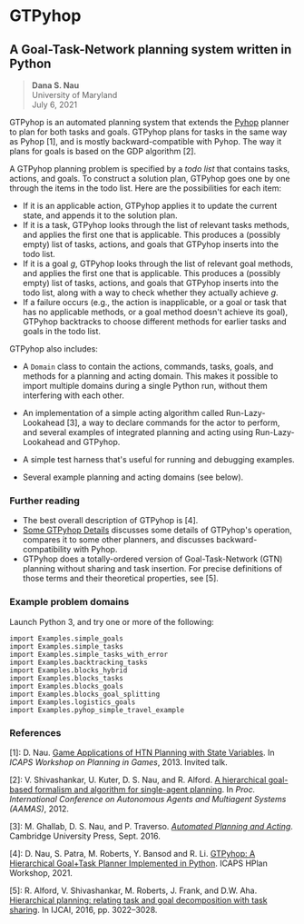 # GTPyhop
## A Goal-Task-Network planning system written in Python

> **Dana S. Nau**  
> University of Maryland  
> July 6, 2021  


GTPyhop is an automated planning system that extends the [Pyhop](https://bitbucket.org/dananau/pyhop/) planner to plan for both tasks and goals. GTPyhop plans for tasks in the same way as Pyhop [1], and is mostly backward-compatible with Pyhop. The way it plans for goals is based on the GDP algorithm [2].

A GTPyhop planning problem is specified by a *todo list* that contains tasks, actions, and goals. To construct a solution plan, GTPyhop goes one by one through the items in the todo list. Here are the possibilities for each item:

  - If it is an applicable action, GTPyhop applies it to update the current state, and appends it to the solution plan.
  - If it is a task, GTPyhop looks through the list of relevant tasks methods, and applies the first one that is applicable. This produces a (possibly empty) list of tasks, actions, and goals that GTPyhop inserts into the todo list.
  - If it is a goal *g*, GTPyhop looks through the list of relevant goal methods, and applies the first one that is applicable. This produces a (possibly empty) list of tasks, actions, and goals that GTPyhop inserts into the todo list, along with a way to check whether they actually achieve *g*.
  - If a failure occurs (e.g., the action is inapplicable, or a goal or task that has no applicable methods, or a goal method doesn't achieve its goal), GTPyhop backtracks to choose different methods for earlier tasks and goals in the todo list.

GTPyhop also includes:

  - A `Domain` class to contain the actions, commands, tasks, goals, and methods for a planning and acting domain. This makes it possible to import multiple domains during a single Python run, without them interfering with each other.
  
  - An implementation of a simple acting algorithm called Run-Lazy-Lookahead [3], a way to declare commands for the actor to perform, and several examples of integrated planning and acting using Run-Lazy-Lookahead and GTPyhop.
  
  - A simple test harness that's useful for running and debugging examples.
  
  - Several example planning and acting domains (see below).

### Further reading

  - The best overall description of GTPyhop is [4].
  - [Some GTPyhop Details](Some_GTPyhop_Details.md) discusses some details of GTPyhop's operation, compares it to some other planners, and discusses backward-compatibility with Pyhop.
  - GTPyhop does a totally-ordered version of Goal-Task-Network (GTN) planning without sharing and task insertion. For precise definitions of those terms and their theoretical properties, see [5].

### Example problem domains

Launch Python 3, and try one or more of the following:

    import Examples.simple_goals
    import Examples.simple_tasks
    import Examples.simple_tasks_with_error
    import Examples.backtracking_tasks
    import Examples.blocks_hybrid
    import Examples.blocks_tasks
    import Examples.blocks_goals
    import Examples.blocks_goal_splitting
    import Examples.logistics_goals
    import Examples.pyhop_simple_travel_example




### References

[1]: D. Nau. [Game Applications of HTN Planning with State Variables](http://www.cs.umd.edu/~nau/papers/nau2013game.pdf). In *ICAPS Workshop on Planning in Games*, 2013. Invited talk.

[2]: V. Shivashankar, U. Kuter, D. S. Nau, and R. Alford. [A hierarchical goal-based formalism and algorithm for single-agent planning](https://www.cs.umd.edu/~nau/papers/shivashankar2012hierarchical.pdf). In *Proc. International Conference on Autonomous Agents and Multiagent Systems (AAMAS)*, 2012.

[3]: M. Ghallab, D. S. Nau, and P. Traverso. [*Automated Planning and Acting*](http://www.laas.fr/planning). Cambridge University Press, Sept. 2016.

[4]: D. Nau, S. Patra, M. Roberts, Y. Bansod and R. Li. [GTPyhop: A Hierarchical Goal+Task Planner Implemented in Python](http://www.cs.umd.edu/users/nau/papers/nau2021gtpyhop.pdf). ICAPS HPlan Workshop, 2021. 

[5]: R. Alford, V. Shivashankar, M. Roberts, J. Frank, and D.W. Aha. [Hierarchical planning: relating task and goal decomposition with task sharing](https://www.ijcai.org/Abstract/16/429). In IJCAI, 2016, pp. 3022–3028.
